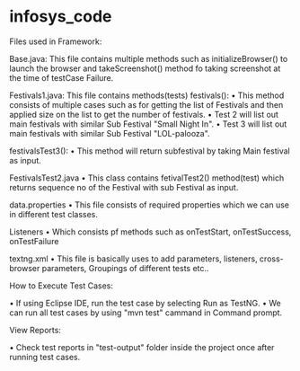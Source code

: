 # infosys_code

Files used in Framework:
	
Base.java: 
	This file contains multiple methods such as initializeBrowser() to launch the browser and takeScreenshot() method fo taking screenshot at the time of testCase Failure.
		
Festivals1.java: 
This file contains methods(tests) 
festivals():
•	This method consists of multiple cases such as for getting the list of Festivals and then applied size on the list to get the number of festivals.
•	Test 2 will list out main festivals with similar Sub Festival "Small Night In".
•	Test 3 will list out main festivals with similar Sub Festival "LOL-palooza".
				
festivalsTest3():
•	This method will return subfestival by taking Main festival as input.
				
FestivalsTest2.java
•	This class contains fetivalTest2() method(test) which returns sequence no of the Festival with sub Festival as input.
		
data.properties
•	This file consists of required properties which we can use in different test classes.

Listeners
•	Which consists pf methods such as onTestStart, onTestSuccess, onTestFailure

textng.xml
•	This file is basically uses to add parameters, listeners, cross-browser parameters, Groupings of different tests etc..


How to Execute Test Cases:

•	If using Eclipse IDE, run the test case by selecting Run as TestNG.
•	We can run all test cases by using "mvn test" cammand in Command prompt.

View Reports: 

•	Check test reports in "test-output" folder inside the project once after running test cases.
